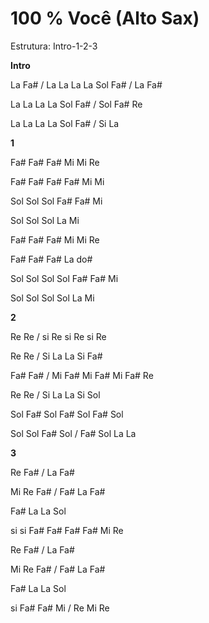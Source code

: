 # **100 % Você (Alto Sax)**

Estrutura: Intro-1-2-3

**Intro**

La Fa# / La La La La Sol Fa# / La Fa#

La La La La Sol Fa# / Sol Fa# Re

La La La La Sol Fa# / Si La

**1**

Fa# Fa# Fa# Mi Mi Re

Fa# Fa# Fa# Fa# Mi Mi

Sol Sol Sol Fa# Fa# Mi

Sol Sol Sol La Mi

Fa# Fa# Fa# Mi Mi Re

Fa# Fa# Fa# La do#

Sol Sol Sol Sol Fa# Fa# Mi

Sol Sol Sol Sol La Mi

**2**

Re Re / si Re si Re si Re

Re Re / Si La La Si Fa#

Fa# Fa# / Mi Fa# Mi Fa# Mi Fa# Re

Re Re / Si La La Si Sol

Sol Fa# Sol Fa# Sol Fa# Sol

Sol Sol Fa# Sol / Fa# Sol La La

**3**

Re Fa# / La Fa#

Mi Re Fa# / Fa# La Fa#

Fa# La La Sol

si si Fa# Fa# Fa# Fa# Mi Re

Re Fa# / La Fa#

Mi Re Fa# / Fa# La Fa#

Fa# La La Sol

si Fa# Fa# Mi / Re Mi Re